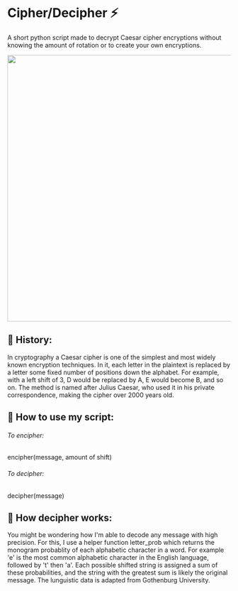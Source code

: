 Cipher/Decipher ⚡
=============
A short python script made to decrypt Caesar cipher encryptions without knowing the amount of rotation or to create your own encryptions.

<img src="https://media.geeksforgeeks.org/wp-content/uploads/ceaserCipher.png" width="600">

## 📜 History:
In cryptography a Caesar cipher is one of the simplest and most widely known encryption techniques. In it, each letter in the plaintext is replaced by a letter some fixed number of positions down the alphabet. For example, with a left shift of 3, D would be replaced by A, E would become B, and so on. The method is named after Julius Caesar, who used it in his private correspondence, making the cipher over 2000 years old.

## 📒 How to use my script:
###### To encipher: 
encipher(message, amount of shift)
###### To decipher:
decipher(message)
  
 ## 🤖 How decipher works:
You might be wondering how I'm able to decode any message with high precision. For this, I use a helper function letter_prob which returns the monogram probablity of each alphabetic character in a word. For example 'e' is the most common alphabetic character in the English language, followed by 't' then 'a'. Each possible shifted string is assigned a sum of these probabilities, and the string with the greatest sum is likely the original message. The lunguistic data is adapted from Gothenburg University.

